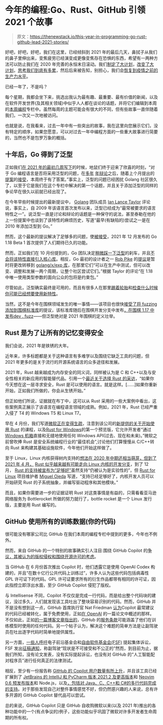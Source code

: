 # 今年的编程:Go、Rust、GitHub 引领 2021 个故事

> 原文：<https://thenewstack.io/this-year-in-programming-go-rust-github-lead-2021-stories/>

好吧，好吧，好吧，我们在这里，已经倾斜到 2021 年的最后几天，鼻拭子从我们的鼻子里伸出来，变焦疲劳已经演变成更像变焦存在恐惧的东西，希望有一两种方法可以防止我们在 2020 年完善的永恒末日滚动。我们[制定了大计划](https://thenewstack.io/this-week-in-programming-whos-headed-to-kubecon/)，[改变了大计划](https://thenewstack.io/this-week-in-programming-is-aws-reinforce-just-the-first-domino-to-fall/)，[思考我们到底有多累](https://thenewstack.io/this-week-in-programming-can-you-feel-the-burn/)，然后后来被告知，别担心，我们会[恢复到疫情之前的生产力水平](https://thenewstack.io/are-you-pre-pandemic-productive-yet/)。

已经一年了，不是吗？

每个星期，我都会坐下来，挑选出我认为最有趣、最重要、最有价值的新闻，以及在软件开发世界(及其相关领域)中似乎人人都在谈论的话题，并将它们编辑到本周的[本周编程](https://thenewstack.io/tag/this-week-in-programming/)专栏中。虽然每周的主题可能会有很大的不同，但有些故事一直伴随着我们，一次又一次地被访问。

也就是说，在我看来，过去一年中有一些突出的故事，我在这里向您展示它们，没有特定的顺序，如果您愿意，可以对过去一年中编程方面的一些重大故事进行简要的，当然也不是包罗万象的概括。

## 十年后，Go 得到了泛型

正如我们[在 2021 年的最初几周写下](https://thenewstack.io/this-week-in-programming-go-approves-generics-long-at-last/)的时候，地鼠们终于迎来了欣喜的时刻，“对于 Go 编程语言是否将采用泛型的问题，在[多年](https://thenewstack.io/week-programming-go-2-0-question-complexity/) [年](https://thenewstack.io/this-week-in-programming-specifically-generic/)[辩论](https://thenewstack.io/this-week-in-programming-gophers-dig-into-generics-go-2-0-and-gophercon-2018/)之后，随着上个月提出的[提案](https://thenewstack.io/this-week-in-programming-has-the-time-finally-come-for-generics-in-golang/)的[接受](https://github.com/golang/go/issues/43651#issuecomment-776944155)，本周终于有了答案。”事实上，泛型的问题已经困扰 Golang 社区很久了，以至于它是我们在这个专栏中解决的第一个话题，并且关于添加泛型的同样的争论早在很久以前就已经出现了。

在今年早些时候提出的最新提议中， [Golang](https://golang.org/) 团队成员 [Ian Lance Taylor](https://research.google/people/author37504/) 评论说，事实上，自 2009 年该语言首次发布以来，泛型已经成为“最常被要求的语言特性之一”。说泛型一直是讨论和辩论的话题是一种保守的说法，甚至泰勒在他的上一份提案中也谈到了该特性的麻烦历史，写道“最早(有缺陷的)尝试之一是在 2010 年添加泛型到 Go。”

然而，这个最新的提议解决了足够多的问题，使[被接受](https://github.com/golang/go/issues/43651#issuecomment-776944155)，2021 年 12 月发布的 Go 1.18 Beta 1 首次提供了人们期待已久的功能。

然而，正如我们在 10 月份提到的，Go 团队决定[稍微踩一下泛型](https://thenewstack.io/this-week-in-programming-visual-studio-code-arrives-on-the-web/)的刹车，并且[不会将该特性直接引入核心库](https://github.com/golang/go/issues/48918)。相反，Go 最初的设计者之一 [Rob Pike](https://twitter.com/rob_pike?lang=en) 的[提议](https://github.com/golang/go/issues/48918#issuecomment-953349439)是暂时将更改转移到 [golang/x/exp 库](https://pkg.go.dev/golang.org/x/exp)，在那里它们“可以在生产中测试，但可以改变、调整和发展一两个周期，让整个社区尝试它们。”根据 Taylor 的评论“在 1.18 中唯一使用类型参数的面向公众的包将是约束包。”

尽管如此，泛型确实最终是可用的，而且有很多人在那里[踢着轮胎](https://markphelps.me/posts/trying-out-generics-in-go/)和[检查什么时候你可能已经想要使用新特性](https://teivah.medium.com/36d49c1aeda)。

当然，这不是今年在围棋领域发生的唯一事情——该项目也很快[接受了将 fuzzing 添加到围棋标准库](https://github.com/golang/go/issues/44551#issuecomment-811607377)的提议，该标准库随后在围棋开发分支中发布[，在围棋 1.17 中发布](https://blog.golang.org/fuzz-beta)[dev . fuzz](https://github.com/golang/go/tree/dev.fuzz)——但泛型绝对是 2021 年围棋的定义壮举。

## Rust 是为了让所有的记忆变得安全

我们会说，2021 年是铁锈的大年。

近年来，许多标题都是关于这种语言有多难学以及围绕它缺乏工具的问题，但 2021 年更多的是关于流行的开源系统语言的众多途径和发展。

2021 年，Rust 越来越成为内存安全的同义词，同样被认为是 C 和 C++以及与安全性相关的新应用的智能替代品。引用一个[最近关于选择 Rust 的采访](https://thenewstack.io/rust-based-cloud-hypervisor-heads-to-linux-foundation/)，“如果你今天想在这一层寻求安全，Rust 是可以使用的语言。就是这样。[……]如果你重新开始，正如我们所做的，你会从生锈开始。”

但正如他们所说，证据就在布丁中，这可以从 Rust 采用的一些大案例中看出，这些案例真正展示了该语言在编程语言领域的成熟。例如，2021 年，Rust 已经严重入侵了 T4 的 Windows T5 和 Linux T7。

早在 4 月份，我们写道[微软正在变得生疏](https://thenewstack.io/this-week-in-programming-microsoft-gets-rusty/)，注意到该公司的[新提供的关于开始使用 Rust](https://docs.microsoft.com/en-us/learn/paths/rust-first-steps/) 的课程，以及[Rust for Windows](https://docs.microsoft.com/en-us/windows/dev-environment/rust/rust-for-windows)的第一个预览版，它允许开发者“通过[Windows 机箱](https://crates.io/crates/windows)直接和无缝地使用任何 Windows API(过去、现在和未来)。”微软之前曾吹捧 Rust 是安全系统编程行业的“最佳机会”,讨论他们打算慢慢从 C/C++转向 Rust 来构建其基础设施软件，今年他们开始这样做了。

至于 Linux，Linux 内核获得树内支持的[想法在 2020 年中期还相当萌芽，但到了 2021 年 4 月，](https://thenewstack.io/this-week-in-programming-linux-kernel-keepers-mull-in-tree-support-for-rust/) [Rust 似乎越来越有可能走向 Linux 内核的开发分支](https://thenewstack.io/this-week-in-programming-rust-likely-headed-for-linux-kernels-development-branch/)，到了 12 月， [Rust 的支持被宣布为“足够好”](https://thenewstack.io/rust-in-the-linux-kernel-good-enough/)虽然支持“仍被认为是实验性的”，但 [Rust for Linux](https://github.com/Rust-for-Linux) 项目维护者 [Miguel Ojeda](https://ojeda.dev/) 写道，“支持已经足够好了，内核开发人员可以开始研究 Rust 的子系统抽象，并编写驱动程序和其他模块。”

而且，如果你需要进一步的证据证明 Rust 对这类事情是有益的，只需看看亚马逊网络服务为 Bottlerocket 所做的努力就行了，bottle rocket 是一个 Linux 发行版，主要是用 Rust 编写的。

## GitHub 使用所有的训练数据(你的代码)

很可能没有哪家公司比 GitHub 在我们本周的编程专栏中提到的更多，今年也不例外。

然而，来自 GitHub 的一个特别的故事确实引人注目:围绕 GitHub Copilot 的[争议，其被认为的版权侵权和围绕开源许可的考虑](https://thenewstack.io/this-week-in-programming-github-copilot-copyright-infringement-and-open-source-licensing/)。

当 GitHub 在 6 月份首次推出 Copilot 时，他们透露它是使用 OpenAI Codex 构建的，并且“在数十亿行公共代码上训练过”，许多人认为这些代码包括病毒性 GPL 许可证下的代码。GPL 许可证要求所有的衍生作品都带有相同的许可证，因此指控立即浮出水面，至少 GitHub Copilot 侵犯了版权。

与 Intellisense 不同，Copilot 不仅仅是完成一行代码，而是给出整个代码块的建议，没过多久，人们就发现该工具吐出了整块容易识别的代码。然而，GitHub 并不是没有想到这一点，GitHub 首席执行官 Nat Friedman [认为](https://news.ycombinator.com/item?id=27678354)Copilot 最常建议的代码已经被转化，属于免费使用，正如[在 OpenAI](https://www.uspto.gov/sites/default/files/documents/OpenAI_RFC-84-FR-58141.pdf) 的一篇论文中概述的那样。不仅如此，正如[的一篇博客文章指出的](https://decoded.legal/blog/2021/06/github-copilot-initial-thoughts-from-an-english-law-perspective)，GitHub 的[服务条款](https://docs.github.com/en/github/site-policy/github-terms-of-service)可能涵盖了他们在训练模型时使用的任何代码。另一个帖子认为，解决这个难题的简单方法是让副驾驶员在吐出逐字代码时简单地提供属性。

另一方面，[一些人呼吁](https://thenewstack.io/this-week-in-programming-github-copilot-and-the-generational-divide/)电子前沿基金会和[自由软件基金会(FSF)](https://www.fsf.org/) 提起集体诉讼，FSF 发出[征稿通知](https://www.fsf.org/blogs/licensing/fsf-funded-call-for-white-papers-on-philosophical-and-legal-questions-around-copilot)，称副驾驶“现状是不可接受和不公正的”然而，到目前为止，据我们所知，没有论文发表，没有实际提起诉讼，也没有对 GitHub 的“人工智能配对程序员”进行任何真正的法律测试。

相反，至少有一份报告称 [GitHub 的 Copilot 用户数量有所上升](https://www.axios.com/copilot-artificial-intelligence-coding-github-9a202f40-9af7-4786-9dcb-b678683b360f.html)，并且该工具已经扩展到了 [JetBrains 的 IntelliJ 和 PyCharm 版本 2021.2 及更高版本](https://github.com/github/copilot-docs/blob/main/docs/jetbrains/gettingstarted.md#getting-started-with-github-copilot-in-jetbrains)和 [Neovim 0.6 预发布版本](https://github.com/github/copilot.vim#getting-started)和 Node.js，以及[，包括对 Java、C、C++和 C#的多行代码完成的支持](https://www.infoworld.com/article/3638550/github-copilot-adds-neovim-jetbrains-ide-support.html#jump)。对于那些发现自己对整件事情感觉不好，但仍然感兴趣的人来说，总有许多开源的 GitHub Copilot 替代品可以尝试。

总的来说，GitHub Copilot 只是 GitHub 自收购微软以来(以及 2021 年)推出的各种功能中的一个(有点争议的)例子，这些功能似乎巩固了微软对许多开发者生命周期的所有权。

<svg xmlns:xlink="http://www.w3.org/1999/xlink" viewBox="0 0 68 31" version="1.1"><title>Group</title> <desc>Created with Sketch.</desc></svg>